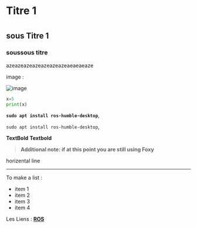 # Titre 1  <h1>
 
## sous Titre 1
 
### soussous titre
 
azeazeazeazeazeazeazeaeaeaeaze
 
image :
 
![image](https://github.com/user-attachments/assets/0901153c-f94a-468d-813b-dda36b3d3b79)
 
 
```python 
x=5
print(x)
```
 
 
__`sudo apt install ros-humble-desktop`__,
 
`sudo apt install ros-humble-desktop`,
 
 
**TextBold**  __Textbold__
 
__<blockquote>Additional note: if at this point you are still using Foxy  </blockquote>__
 
horizental line 
___
 
To make a list : 
- item 1
- item 2
- item 3
- item 4
 
Les Liens : 
  [**ROS**](https://docs.ros.org/en/rolling/index.html)
